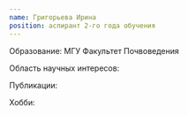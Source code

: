 ```yaml
---
name: Григорьева Ирина
position: аспирант 2-го года обучения
---
```


Образование: МГУ Факультет Почвоведения

Область научных интересов: 

Публикации:

Хобби: 